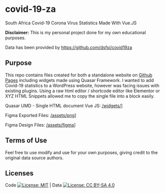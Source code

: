 # covid-19-za

South Africa Covid-19 Corona Virus Statistics Made With Vue.JS

**Disclaimer:** This is my personal project done for my own educational purposes. 

Data has been provided by https://github.com/dsfsi/covid19za

## Purpose

This repo contains files created for both a standalone website on [Github Pages](https://chandrevdw31.github.io/covid-19-za/) including widgets made using Quasar Framework.
I wanted to add Covid-19 statistics to a WordPress website, however was facing issues with existing plugins. 
Using a raw html editor / shortcode editor like Elementor or XYZ HTML Snippets allowed me to copy the single file into a block easily.

Quasar UMD - Single HTML document Vue JS: [/widgets/](/widgets/)]

Figma Exported Files: [/assets/png](/assets/png)]

Figma Design Files: [/assets/figma](/assets/figma)]

## Terms of Use

Feel free to use modify and use for your own purposes, giving credit to the original data source authors.

## Licenses

Code [![License: MIT](https://img.shields.io/badge/License-MIT-yellow.svg)](https://opensource.org/licenses/MIT)  | Data [![License: CC BY-SA 4.0](https://img.shields.io/badge/License-CC%20BY--SA%204.0-lightgrey.svg)](https://creativecommons.org/licenses/by-sa/4.0/)
